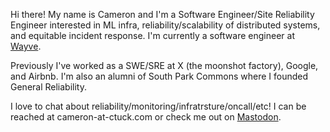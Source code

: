 Hi there! My name is Cameron and I'm a Software Engineer/Site Reliability Engineer interested in ML infra, reliability/scalability of distributed systems, and equitable incident response. I'm currently a software engineer at [Wayve](https://wayve.ai).

Previously I've worked as a SWE/SRE at X (the moonshot factory), Google, and Airbnb. I'm also an alumni of South Park Commons where I founded General Reliability.

I love to chat about reliability/monitoring/infratrsture/oncall/etc! I can be reached at cameron-at-ctuck.com or check me out on [Mastodon](https://hachyderm.io/@tuckerman).
